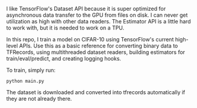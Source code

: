 I like TensorFlow's Dataset API because it is super optimized for asynchronous data transfer to the GPU from files on disk. I can never get utilization as high with other data readers. The Estimator API is a little hard to work with, but it is needed to work on a TPU.

In this repo, I train a model on CIFAR-10 using TensorFlow's current high-level APIs. Use this as a basic reference for converting binary data to TFRecords, using multithreaded dataset readers, building estimators for train/eval/predict, and creating logging hooks.

To train, simply run:

```
python main.py
```

The dataset is downloaded and converted into tfrecords automatically if they are not already there.
